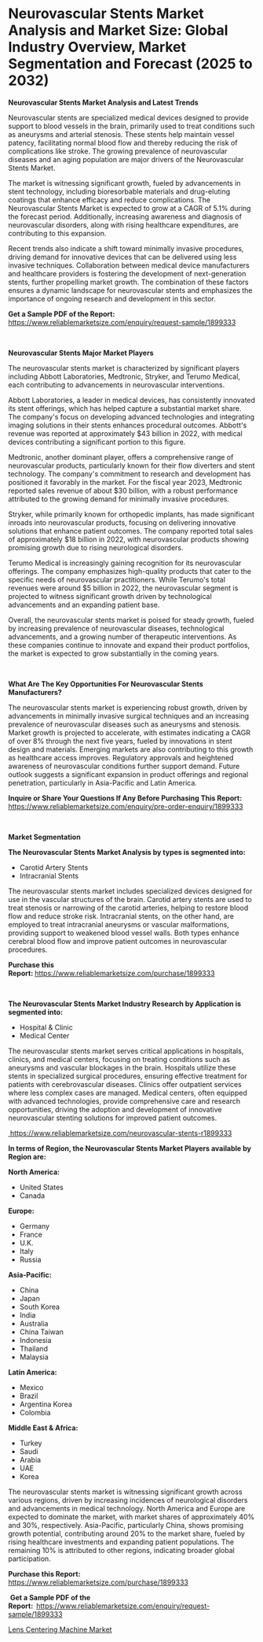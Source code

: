 <p><h1>Neurovascular Stents Market Analysis and Market Size: Global Industry Overview, Market Segmentation and Forecast (2025 to 2032)</h1></p><p><strong>Neurovascular Stents Market Analysis and Latest Trends</strong></p>
<p><p>Neurovascular stents are specialized medical devices designed to provide support to blood vessels in the brain, primarily used to treat conditions such as aneurysms and arterial stenosis. These stents help maintain vessel patency, facilitating normal blood flow and thereby reducing the risk of complications like stroke. The growing prevalence of neurovascular diseases and an aging population are major drivers of the Neurovascular Stents Market.</p><p>The market is witnessing significant growth, fueled by advancements in stent technology, including bioresorbable materials and drug-eluting coatings that enhance efficacy and reduce complications. The Neurovascular Stents Market is expected to grow at a CAGR of 5.1% during the forecast period. Additionally, increasing awareness and diagnosis of neurovascular disorders, along with rising healthcare expenditures, are contributing to this expansion.</p><p>Recent trends also indicate a shift toward minimally invasive procedures, driving demand for innovative devices that can be delivered using less invasive techniques. Collaboration between medical device manufacturers and healthcare providers is fostering the development of next-generation stents, further propelling market growth. The combination of these factors ensures a dynamic landscape for neurovascular stents and emphasizes the importance of ongoing research and development in this sector.</p></p>
<p><strong>Get a Sample PDF of the Report:&nbsp;</strong> <a href="https://www.reliablemarketsize.com/enquiry/request-sample/1899333?utm_campaign=3049&utm_medium=2&utm_source=Github&utm_content=ia&utm_term=04032025&utm_id=neurovascular-stents">https://www.reliablemarketsize.com/enquiry/request-sample/1899333</a></p>
<p>&nbsp;</p>
<p><strong>Neurovascular Stents Major Market Players</strong></p>
<p><p>The neurovascular stents market is characterized by significant players including Abbott Laboratories, Medtronic, Stryker, and Terumo Medical, each contributing to advancements in neurovascular interventions. </p><p>Abbott Laboratories, a leader in medical devices, has consistently innovated its stent offerings, which has helped capture a substantial market share. The company's focus on developing advanced technologies and integrating imaging solutions in their stents enhances procedural outcomes. Abbott's revenue was reported at approximately $43 billion in 2022, with medical devices contributing a significant portion to this figure. </p><p>Medtronic, another dominant player, offers a comprehensive range of neurovascular products, particularly known for their flow diverters and stent technology. The company's commitment to research and development has positioned it favorably in the market. For the fiscal year 2023, Medtronic reported sales revenue of about $30 billion, with a robust performance attributed to the growing demand for minimally invasive procedures. </p><p>Stryker, while primarily known for orthopedic implants, has made significant inroads into neurovascular products, focusing on delivering innovative solutions that enhance patient outcomes. The company reported total sales of approximately $18 billion in 2022, with neurovascular products showing promising growth due to rising neurological disorders.</p><p>Terumo Medical is increasingly gaining recognition for its neurovascular offerings. The company emphasizes high-quality products that cater to the specific needs of neurovascular practitioners. While Terumo's total revenues were around $5 billion in 2022, the neurovascular segment is projected to witness significant growth driven by technological advancements and an expanding patient base.</p><p>Overall, the neurovascular stents market is poised for steady growth, fueled by increasing prevalence of neurovascular diseases, technological advancements, and a growing number of therapeutic interventions. As these companies continue to innovate and expand their product portfolios, the market is expected to grow substantially in the coming years.</p></p>
<p>&nbsp;</p>
<p><strong>What Are The Key Opportunities For Neurovascular Stents Manufacturers?</strong></p>
<p><p>The neurovascular stents market is experiencing robust growth, driven by advancements in minimally invasive surgical techniques and an increasing prevalence of neurovascular diseases such as aneurysms and stenosis. Market growth is projected to accelerate, with estimates indicating a CAGR of over 8% through the next five years, fueled by innovations in stent design and materials. Emerging markets are also contributing to this growth as healthcare access improves. Regulatory approvals and heightened awareness of neurovascular conditions further support demand. Future outlook suggests a significant expansion in product offerings and regional penetration, particularly in Asia-Pacific and Latin America.</p></p>
<p><strong>Inquire or Share Your Questions If Any Before Purchasing This Report:</strong> <a href="https://www.reliablemarketsize.com/enquiry/pre-order-enquiry/1899333?utm_campaign=3049&utm_medium=2&utm_source=Github&utm_content=ia&utm_term=04032025&utm_id=neurovascular-stents">https://www.reliablemarketsize.com/enquiry/pre-order-enquiry/1899333</a></p>
<p>&nbsp;</p>
<p><strong>Market Segmentation</strong></p>
<p><strong>The Neurovascular Stents Market Analysis by types is segmented into:</strong></p>
<p><ul><li>Carotid Artery Stents</li><li>Intracranial Stents</li></ul></p>
<p><p>The neurovascular stents market includes specialized devices designed for use in the vascular structures of the brain. Carotid artery stents are used to treat stenosis or narrowing of the carotid arteries, helping to restore blood flow and reduce stroke risk. Intracranial stents, on the other hand, are employed to treat intracranial aneurysms or vascular malformations, providing support to weakened blood vessel walls. Both types enhance cerebral blood flow and improve patient outcomes in neurovascular procedures.</p></p>
<p><strong>Purchase this Report:&nbsp;</strong><a href="https://www.reliablemarketsize.com/purchase/1899333?utm_campaign=3049&utm_medium=2&utm_source=Github&utm_content=ia&utm_term=04032025&utm_id=neurovascular-stents">https://www.reliablemarketsize.com/purchase/1899333</a></p>
<p>&nbsp;</p>
<p><strong>The Neurovascular Stents Market Industry Research by Application is segmented into:</strong></p>
<p><ul><li>Hospital & Clinic</li><li>Medical Center</li></ul></p>
<p><p>The neurovascular stents market serves critical applications in hospitals, clinics, and medical centers, focusing on treating conditions such as aneurysms and vascular blockages in the brain. Hospitals utilize these stents in specialized surgical procedures, ensuring effective treatment for patients with cerebrovascular diseases. Clinics offer outpatient services where less complex cases are managed. Medical centers, often equipped with advanced technologies, provide comprehensive care and research opportunities, driving the adoption and development of innovative neurovascular stenting solutions for improved patient outcomes.</p></p>
<p><a href="https://www.reliablemarketsize.com/neurovascular-stents-r1899333?utm_campaign=3049&utm_medium=2&utm_source=Github&utm_content=ia&utm_term=04032025&utm_id=neurovascular-stents">&nbsp;https://www.reliablemarketsize.com/neurovascular-stents-r1899333</a></p>
<p><strong>In terms of Region, the Neurovascular Stents Market Players available by Region are:</strong></p>
<p>
    <p> <strong> North America: </strong>
        <ul>
            <li>United States</li>
            <li>Canada</li>
        </ul>
        </p> 
    <p> <strong> Europe: </strong>
        <ul>
            <li>Germany</li>
            <li>France</li>
            <li>U.K.</li>
            <li>Italy</li>
            <li>Russia</li>
        </ul>
        </p> 
    <p> <strong> Asia-Pacific: </strong>
        <ul>
            <li>China</li>
            <li>Japan</li>
            <li>South Korea</li>
            <li>India</li>
            <li>Australia</li>
            <li>China Taiwan</li>
            <li>Indonesia</li>
            <li>Thailand</li>
            <li>Malaysia</li>
        </ul>
        </p> 
    <p> <strong> Latin America: </strong>
        <ul>
            <li>Mexico</li>
            <li>Brazil</li>
            <li>Argentina Korea</li>
            <li>Colombia</li>
        </ul>
        </p> 
    <p> <strong> Middle East & Africa: </strong>
        <ul>
            <li>Turkey</li>
            <li>Saudi</li>
            <li>Arabia</li>
            <li>UAE</li>
            <li>Korea</li>
        </ul>
    </p>
    </p>
<p><p>The neurovascular stents market is witnessing significant growth across various regions, driven by increasing incidences of neurological disorders and advancements in medical technology. North America and Europe are expected to dominate the market, with market shares of approximately 40% and 30%, respectively. Asia-Pacific, particularly China, shows promising growth potential, contributing around 20% to the market share, fueled by rising healthcare investments and expanding patient populations. The remaining 10% is attributed to other regions, indicating broader global participation.</p></p>
<p><strong>Purchase this Report: </strong><a href="https://www.reliablemarketsize.com/purchase/1899333?utm_campaign=3049&utm_medium=2&utm_source=Github&utm_content=ia&utm_term=04032025&utm_id=neurovascular-stents">https://www.reliablemarketsize.com/purchase/1899333</a></p>
<p>&nbsp;<strong>Get a Sample PDF of the Report:&nbsp;&nbsp;</strong><a href="https://www.reliablemarketsize.com/enquiry/request-sample/1899333?utm_campaign=3049&utm_medium=2&utm_source=Github&utm_content=ia&utm_term=04032025&utm_id=neurovascular-stents">https://www.reliablemarketsize.com/enquiry/request-sample/1899333</a></p>
<p><strong></strong></p>
<p><p><a href="https://github.com/briandahm87/Market-Research-Report-List-1/blob/main/lens-centering-machine-market.md?utm_campaign=3049&utm_medium=2&utm_source=Github&utm_content=ia&utm_term=04032025&utm_id=neurovascular-stents">Lens Centering Machine Market</a></p></p>